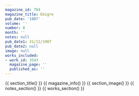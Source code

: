 ```yaml
---
magazine_id: 784
magazine_title: Emigre
pub_date: '1987'
volume: ''
number: 8
month: ''
notes: null
pub_date1: 31/12/1987
pub_date2: null
image: null
works_included:
- work_id: 3543
  magazine_page: ''
  published_as: ''
---
```


{{ section_title() }}
{{ magazine_info() }}
{{ section_image() }}
{{ notes_section() }}
{{ works_section() }}
